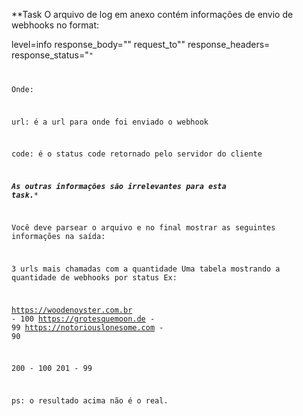 **Task
O arquivo de log em anexo contém informações de envio de 
webhooks no format:

level=info response_body="" request_to"<url>" 
response_headers= response_status="<code>"

Onde:

url: é a url para onde foi enviado o webhook

code: é o status code retornado pelo servidor do cliente

***As outras informações são irrelevantes para esta task.****

Você deve parsear o arquivo e no final mostrar as seguintes informações na saída:

3 urls mais chamadas com a quantidade
Uma tabela mostrando a quantidade de webhooks por status
Ex:

https://woodenoyster.com.br - 100
https://grotesquemoon.de - 99
https://notoriouslonesome.com - 90

200 - 100
201 - 99

ps: o resultado acima não é o real.
